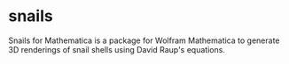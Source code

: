 # snails
Snails for Mathematica is a package for Wolfram Mathematica to generate 3D renderings of snail shells using David Raup's equations.
